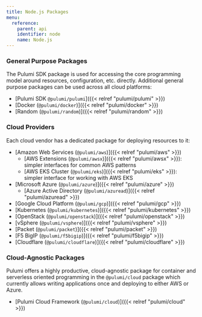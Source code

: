 ```yaml
---
title: Node.js Packages
menu:
  reference:
    parent: api
    identifier: node
    name: Node.js
---
```


### General Purpose Packages

The Pulumi SDK package is used for accessing the core programming model around resources, configuration, etc. 
directly. Additional general purpose packages can be used across all cloud platforms:

* [Pulumi SDK `@pulumi/pulumi`]({{< relref "pulumi/pulumi" >}})
* [Docker (`@pulumi/docker`)]({{< relref "pulumi/docker" >}})
* [Random (`@pulumi/random`)]({{< relref "pulumi/random" >}})

### Cloud Providers

Each cloud vendor has a dedicated package for deploying resources to it:

* [Amazon Web Services (`@pulumi/aws`)]({{< relref "pulumi/aws" >}})
    * [AWS Extensions (`@pulumi/awsx`)]({{< relref "pulumi/awsx" >}}): simpler interfaces for common AWS patterns
    * [AWS EKS Cluster (`@pulumi/eks`)]({{< relref "pulumi/eks" >}}): simpler interface for working with AWS EKS
* [Microsoft Azure (`@pulumi/azure`)]({{< relref "pulumi/azure" >}})
    * [Azure Active Directory (`@pulumi/azuread`)]({{< relref "pulumi/azuread" >}})
* [Google Cloud Platform (`@pulumi/gcp`)]({{< relref "pulumi/gcp" >}})
* [Kubernetes (`@pulumi/kubernetes`)]({{< relref "pulumi/kubernetes" >}})
* [OpenStack (`@pulumi/openstack`)]({{< relref "pulumi/openstack" >}})
* [vSphere (`@pulumi/vsphere`)]({{< relref "pulumi/vsphere" >}})
* [Packet (`@pulumi/packet`)]({{< relref "pulumi/packet" >}})
* [F5 BigIP (`@pulumi/f5bigip`)]({{< relref "pulumi/f5bigip" >}})
* [Cloudflare (`@pulumi/cloudflare`)]({{< relref "pulumi/cloudflare" >}})

### Cloud-Agnostic Packages

Pulumi offers a highly productive, cloud-agnostic package for container and serverless oriented programming in the
`@pulumi/cloud` package which currently allows writing applications once and deploying to either AWS or Azure.

* [Pulumi Cloud Framework (`@pulumi/cloud`)]({{< relref "pulumi/cloud" >}})
